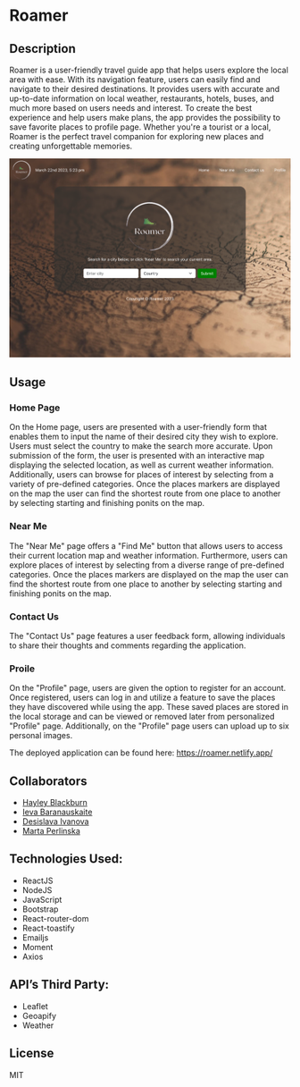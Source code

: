 # Roamer

## Description

Roamer is a user-friendly travel guide app that helps users explore the local area with ease. With its navigation feature, users can easily find and navigate to their desired destinations. It provides users with accurate and up-to-date information on local weather, restaurants, hotels, buses, and much more based on users needs and interest. To create the best experience and help users make plans, the app provides the possibility to save favorite places to profile page. Whether you're a tourist or a local, Roamer is the perfect travel companion for exploring new places and creating unforgettable memories.

![Roamer](./src/assets/home-page.png)

## Usage

### Home Page

On the Home page, users are presented with a user-friendly form that enables them to input the name of their desired city they wish to explore. Users must select the country to make the search more accurate. Upon submission of the form, the user is presented with an interactive map displaying the selected location, as well as current weather information. Additionally, users can browse for places of interest by selecting from a variety of pre-defined categories. Once the places markers are displayed on the map the user can find the shortest route from one place to another by selecting starting and finishing ponits on the map.

### Near Me

The "Near Me" page offers a "Find Me" button that allows users to access their current location map and weather information. Furthermore, users can explore places of interest by selecting from a diverse range of pre-defined categories. Once the places markers are displayed on the map the user can find the shortest route from one place to another by selecting starting and finishing ponits on the map.

### Contact Us

The "Contact Us" page features a user feedback form, allowing individuals to share their thoughts and comments regarding the application.

### Proile

On the "Profile" page, users are given the option to register for an account. Once registered, users can log in and utilize a feature to save the places they have discovered while using the app. These saved places are stored in the local storage and can be viewed or removed later from personalized "Profile" page. Additionally, on the "Profile" page users can upload up to six personal images.

The deployed application can be found here: https://roamer.netlify.app/

## Collaborators

- [Hayley Blackburn](https://github.com/codenamehaylz)
- [Ieva Baranauskaite](https://github.com/1Eva1987)
- [Desislava Ivanova](https://github.com/DessySI)
- [Marta Perlinska](https://github.com/Nulula)

## Technologies Used:

- ReactJS
- NodeJS
- JavaScript
- Bootstrap
- React-router-dom
- React-toastify
- Emailjs
- Moment
- Axios

## API’s Third Party:

- Leaflet
- Geoapify
- Weather

## License

MIT
